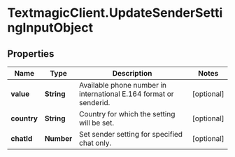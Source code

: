 # TextmagicClient.UpdateSenderSettingInputObject

## Properties
Name | Type | Description | Notes
------------ | ------------- | ------------- | -------------
**value** | **String** | Available phone number in international E.164 format or senderid. | [optional] 
**country** | **String** | Country for which the setting will be set. | [optional] 
**chatId** | **Number** | Set sender setting for specified chat only. | [optional] 


